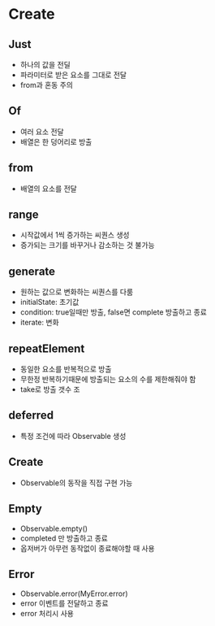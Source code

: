 # Create

## Just

* 하나의 값을 전딜
* 파라미터로 받은 요소를 그대로 전달
* from과 혼동 주의

## Of

* 여러 요소 전달
* 배열은 한 덩어리로 방출

## from

* 배열의 요소를 전달

## range

* 시작값에서 1씩 증가하는 씨퀀스 생성
* 증가되는 크기를 바꾸거나 감소하는 것 불가능

## generate

* 원하는 값으로 변화하는 씨퀀스를 다룸
* initialState: 초기값
* condition: true일때만 방출, false면 complete 방출하고 종료
* iterate: 변화

## repeatElement

* 동일한 요소를 반복적으로 방출
* 무한정 반복하기때문에 방출되는 요소의 수를 제한해줘야 함
* take로 방출 갯수 조

## deferred

* 특정 조건에 따라 Observable 생성

## Create

* Observable의 동작을 직접 구현 가능

## Empty

* Observable.empty()
* completed 만 방출하고 종료
* 옵저버가 아무런 동작없이 종료해야할 때 사용

## Error

* Observable.error(MyError.error)
* error 이벤트를 전달하고 종료
* error 처리시 사용

